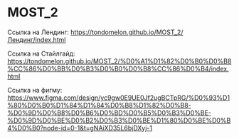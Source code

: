 # MOST_2
Ссылка на Лендинг: https://tondomelon.github.io/MOST_2/Лендинг/index.html

Ссылка на Стайлгайд: https://tondomelon.github.io/MOST_2/%D0%A1%D1%82%D0%B0%D0%B8%CC%86%D0%BB%D0%B3%D0%B0%D0%B8%CC%86%D0%B4/index.html

Ссылка на фигму: https://www.figma.com/design/yc9gw0E9UE0Jf2ugBCTpRG/%D0%93%D1%80%D0%B0%D1%84%D1%84%D0%B8%D1%82%D0%B8-%D0%9D%D0%B8%D0%B6%D0%BD%D0%B5%D0%B3%D0%BE-%D0%9D%D0%BE%D0%B2%D0%B3%D0%BE%D1%80%D0%BE%D0%B4%D0%B0?node-id=0-1&t=gNAiXD35L6bjDXyj-1
